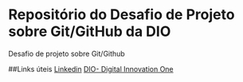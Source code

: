 # Repositório do Desafio de Projeto sobre Git/GitHub da DIO
Desafio de projeto sobre Git/Github

##Links úteis
[Linkedin](https://www.linkedin.com/in/daniel-ferreira-bba820109)
[DIO- Digital Innovation One](https://web.dio.me/users/daniel_and_andressa)
